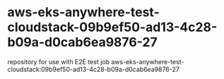 # aws-eks-anywhere-test-cloudstack-09b9ef50-ad13-4c28-b09a-d0cab6ea9876-27
repository for use with E2E test job aws-eks-anywhere-test-cloudstack:09b9ef50-ad13-4c28-b09a-d0cab6ea9876-27
